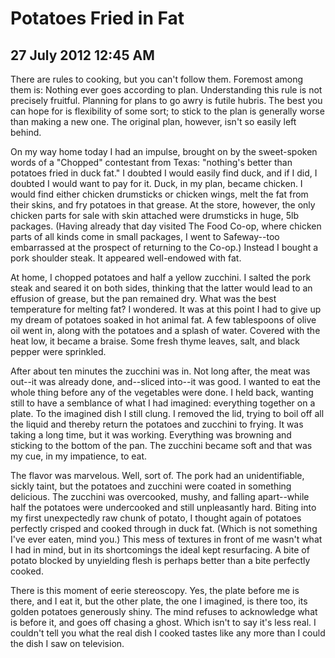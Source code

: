 # Potatoes Fried in Fat
## 27 July 2012 12:45 AM

There are rules to cooking, but you can't follow them. Foremost among them is: Nothing ever goes according to plan. Understanding this rule is not precisely fruitful. Planning for plans to go awry is futile hubris. The best you can hope for is flexibility of some sort; to stick to the plan is generally worse than making a new one. The original plan, however, isn't so easily left behind.

On my way home today I had an impulse, brought on by the sweet-spoken words of a "Chopped" contestant from Texas: "nothing's better than potatoes fried in duck fat." I doubted I would easily find duck, and if I did, I doubted I would want to pay for it. Duck, in my plan, became chicken. I would find either chicken drumsticks or chicken wings, melt the fat from their skins, and fry potatoes in that grease. At the store, however, the only chicken parts for sale with skin attached were drumsticks in huge, 5lb packages. (Having already that day visited The Food Co-op, where chicken parts of all kinds come in small packages, I went to Safeway--too embarrassed at the prospect of returning to the Co-op.) Instead I bought a pork shoulder steak. It appeared well-endowed with fat.

At home, I chopped potatoes and half a yellow zucchini. I salted the pork steak and seared it on both sides, thinking that the latter would lead to an effusion of grease, but the pan remained dry. What was the best temperature for melting fat? I wondered. It was at this point I had to give up my dream of potatoes soaked in hot animal fat. A few tablespoons of olive oil went in, along with the potatoes and a splash of water. Covered with the heat low, it became a braise. Some fresh thyme leaves, salt, and black pepper were sprinkled.

After about ten minutes the zucchini was in. Not long after, the meat was out--it was already done, and--sliced into--it was good. I wanted to eat the whole thing before any of the vegetables were done. I held back, wanting still to have a semblance of what I had imagined: everything together on a plate. To the imagined dish I still clung. I removed the lid, trying to boil off all the liquid and thereby return the potatoes and zucchini to frying. It was taking a long time, but it was working. Everything was browning and sticking to the bottom of the pan. The zucchini became soft and that was my cue, in my impatience, to eat.

The flavor was marvelous. Well, sort of. The pork had an unidentifiable, sickly taint, but the potatoes and zucchini were coated in something delicious. The zucchini was overcooked, mushy, and falling apart--while half the potatoes were undercooked and still unpleasantly hard. Biting into my first unexpectedly raw chunk of potato, I thought again of potatoes perfectly crisped and cooked through in duck fat. (Which is not something I've ever eaten, mind you.) This mess of textures in front of me wasn't what I had in mind, but in its shortcomings the ideal kept resurfacing. A bite of potato blocked by unyielding flesh is perhaps better than a bite perfectly cooked.

There is this moment of eerie stereoscopy. Yes, the plate before me is there, and I eat it, but the other plate, the one I imagined, is there too, its golden potatoes generously shiny. The mind refuses to acknowledge what is before it, and goes off chasing a ghost. Which isn't to say it's less real. I couldn't tell you what the real dish I cooked tastes like any more than I could the dish I saw on television.




